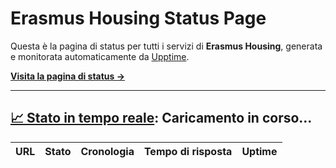 # Erasmus Housing Status Page

Questa è la pagina di status per tutti i servizi di **Erasmus Housing**, generata e monitorata automaticamente da [Upptime](https://github.com/upptime/upptime).

**[Visita la pagina di status →](https://atrisorb.github.io)**

---

## [📈 Stato in tempo reale](https://atrisorb.github.io): Caricamento in corso...

| URL | Stato | Cronologia | Tempo di risposta | Uptime |
| --- | ------ | ------- | ------------- | ------ |
